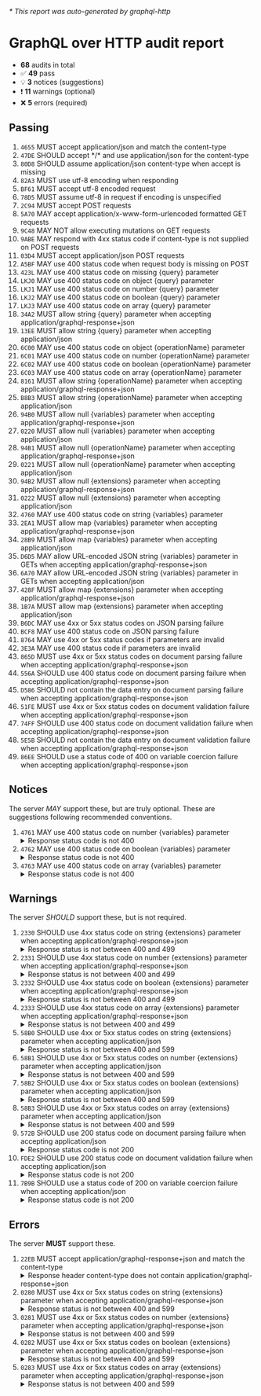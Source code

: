 <i>* This report was auto-generated by graphql-http</i>

<h1>GraphQL over HTTP audit report</h1>

<ul>
<li><b>68</b> audits in total</li>
<li><span style="font-family: monospace">✅</span> <b>49</b> pass</li>
<li><span style="font-family: monospace">💡</span> <b>3</b> notices (suggestions)</li>
<li><span style="font-family: monospace">❗️</span> <b>11</b> warnings (optional)</li>
<li><span style="font-family: monospace">❌</span> <b>5</b> errors (required)</li>
</ul>

<h2>Passing</h2>
<ol>
<li><code>4655</code> MUST accept application/json and match the content-type</li>
<li><code>47DE</code> SHOULD accept */* and use application/json for the content-type</li>
<li><code>80D8</code> SHOULD assume application/json content-type when accept is missing</li>
<li><code>82A3</code> MUST use utf-8 encoding when responding</li>
<li><code>BF61</code> MUST accept utf-8 encoded request</li>
<li><code>78D5</code> MUST assume utf-8 in request if encoding is unspecified</li>
<li><code>2C94</code> MUST accept POST requests</li>
<li><code>5A70</code> MAY accept application/x-www-form-urlencoded formatted GET requests</li>
<li><code>9C48</code> MAY NOT allow executing mutations on GET requests</li>
<li><code>9ABE</code> MAY respond with 4xx status code if content-type is not supplied on POST requests</li>
<li><code>03D4</code> MUST accept application/json POST requests</li>
<li><code>A5BF</code> MAY use 400 status code when request body is missing on POST</li>
<li><code>423L</code> MAY use 400 status code on missing {query} parameter</li>
<li><code>LKJ0</code> MAY use 400 status code on object {query} parameter</li>
<li><code>LKJ1</code> MAY use 400 status code on number {query} parameter</li>
<li><code>LKJ2</code> MAY use 400 status code on boolean {query} parameter</li>
<li><code>LKJ3</code> MAY use 400 status code on array {query} parameter</li>
<li><code>34A2</code> MUST allow string {query} parameter when accepting application/graphql-response+json</li>
<li><code>13EE</code> MUST allow string {query} parameter when accepting application/json</li>
<li><code>6C00</code> MAY use 400 status code on object {operationName} parameter</li>
<li><code>6C01</code> MAY use 400 status code on number {operationName} parameter</li>
<li><code>6C02</code> MAY use 400 status code on boolean {operationName} parameter</li>
<li><code>6C03</code> MAY use 400 status code on array {operationName} parameter</li>
<li><code>8161</code> MUST allow string {operationName} parameter when accepting application/graphql-response+json</li>
<li><code>B8B3</code> MUST allow string {operationName} parameter when accepting application/json</li>
<li><code>94B0</code> MUST allow null {variables} parameter when accepting application/graphql-response+json</li>
<li><code>0220</code> MUST allow null {variables} parameter when accepting application/json</li>
<li><code>94B1</code> MUST allow null {operationName} parameter when accepting application/graphql-response+json</li>
<li><code>0221</code> MUST allow null {operationName} parameter when accepting application/json</li>
<li><code>94B2</code> MUST allow null {extensions} parameter when accepting application/graphql-response+json</li>
<li><code>0222</code> MUST allow null {extensions} parameter when accepting application/json</li>
<li><code>4760</code> MAY use 400 status code on string {variables} parameter</li>
<li><code>2EA1</code> MUST allow map {variables} parameter when accepting application/graphql-response+json</li>
<li><code>28B9</code> MUST allow map {variables} parameter when accepting application/json</li>
<li><code>D6D5</code> MAY allow URL-encoded JSON string {variables} parameter in GETs when accepting application/graphql-response+json</li>
<li><code>6A70</code> MAY allow URL-encoded JSON string {variables} parameter in GETs when accepting application/json</li>
<li><code>428F</code> MUST allow map {extensions} parameter when accepting application/graphql-response+json</li>
<li><code>1B7A</code> MUST allow map {extensions} parameter when accepting application/json</li>
<li><code>B6DC</code> MAY use 4xx or 5xx status codes on JSON parsing failure</li>
<li><code>BCF8</code> MAY use 400 status code on JSON parsing failure</li>
<li><code>8764</code> MAY use 4xx or 5xx status codes if parameters are invalid</li>
<li><code>3E3A</code> MAY use 400 status code if parameters are invalid</li>
<li><code>865D</code> MUST use 4xx or 5xx status codes on document parsing failure when accepting application/graphql-response+json</li>
<li><code>556A</code> SHOULD use 400 status code on document parsing failure when accepting application/graphql-response+json</li>
<li><code>D586</code> SHOULD not contain the data entry on document parsing failure when accepting application/graphql-response+json</li>
<li><code>51FE</code> MUST use 4xx or 5xx status codes on document validation failure when accepting application/graphql-response+json</li>
<li><code>74FF</code> SHOULD use 400 status code on document validation failure when accepting application/graphql-response+json</li>
<li><code>5E5B</code> SHOULD not contain the data entry on document validation failure when accepting application/graphql-response+json</li>
<li><code>86EE</code> SHOULD use a status code of 400 on variable coercion failure when accepting application/graphql-response+json</li>
</ol>

<h2>Notices</h2>
The server <i>MAY</i> support these, but are truly optional. These are suggestions following recommended conventions.
<ol>
<li><code>4761</code> MAY use 400 status code on number {variables} parameter
<details>
<summary>Response status code is not 400</summary>
<pre><code class="lang-json">{
  "statusText": "OK",
  "status": 200,
  "headers": {
    "x-powered-by": "Express",
    "keep-alive": "timeout=5",
    "date": "<timestamp>",
    "content-type": "application/json",
    "content-length": "31",
    "connection": "keep-alive"
  },
  "body": {
    "data": {
      "__typename": "Query"
    }
  }
}
</code></pre>
</details>
</li>
<li><code>4762</code> MAY use 400 status code on boolean {variables} parameter
<details>
<summary>Response status code is not 400</summary>
<pre><code class="lang-json">{
  "statusText": "OK",
  "status": 200,
  "headers": {
    "x-powered-by": "Express",
    "keep-alive": "timeout=5",
    "date": "<timestamp>",
    "content-type": "application/json",
    "content-length": "31",
    "connection": "keep-alive"
  },
  "body": {
    "data": {
      "__typename": "Query"
    }
  }
}
</code></pre>
</details>
</li>
<li><code>4763</code> MAY use 400 status code on array {variables} parameter
<details>
<summary>Response status code is not 400</summary>
<pre><code class="lang-json">{
  "statusText": "OK",
  "status": 200,
  "headers": {
    "x-powered-by": "Express",
    "keep-alive": "timeout=5",
    "date": "<timestamp>",
    "content-type": "application/json",
    "content-length": "31",
    "connection": "keep-alive"
  },
  "body": {
    "data": {
      "__typename": "Query"
    }
  }
}
</code></pre>
</details>
</li>
</ol>

<h2>Warnings</h2>
The server <i>SHOULD</i> support these, but is not required.
<ol>
<li><code>2330</code> SHOULD use 4xx status code on string {extensions} parameter when accepting application/graphql-response+json
<details>
<summary>Response status is not between 400 and 499</summary>
<pre><code class="lang-json">{
  "statusText": "OK",
  "status": 200,
  "headers": {
    "x-powered-by": "Express",
    "keep-alive": "timeout=5",
    "date": "<timestamp>",
    "content-type": "application/json",
    "content-length": "31",
    "connection": "keep-alive"
  },
  "body": {
    "data": {
      "__typename": "Query"
    }
  }
}
</code></pre>
</details>
</li>
<li><code>2331</code> SHOULD use 4xx status code on number {extensions} parameter when accepting application/graphql-response+json
<details>
<summary>Response status is not between 400 and 499</summary>
<pre><code class="lang-json">{
  "statusText": "OK",
  "status": 200,
  "headers": {
    "x-powered-by": "Express",
    "keep-alive": "timeout=5",
    "date": "<timestamp>",
    "content-type": "application/json",
    "content-length": "31",
    "connection": "keep-alive"
  },
  "body": {
    "data": {
      "__typename": "Query"
    }
  }
}
</code></pre>
</details>
</li>
<li><code>2332</code> SHOULD use 4xx status code on boolean {extensions} parameter when accepting application/graphql-response+json
<details>
<summary>Response status is not between 400 and 499</summary>
<pre><code class="lang-json">{
  "statusText": "OK",
  "status": 200,
  "headers": {
    "x-powered-by": "Express",
    "keep-alive": "timeout=5",
    "date": "<timestamp>",
    "content-type": "application/json",
    "content-length": "31",
    "connection": "keep-alive"
  },
  "body": {
    "data": {
      "__typename": "Query"
    }
  }
}
</code></pre>
</details>
</li>
<li><code>2333</code> SHOULD use 4xx status code on array {extensions} parameter when accepting application/graphql-response+json
<details>
<summary>Response status is not between 400 and 499</summary>
<pre><code class="lang-json">{
  "statusText": "OK",
  "status": 200,
  "headers": {
    "x-powered-by": "Express",
    "keep-alive": "timeout=5",
    "date": "<timestamp>",
    "content-type": "application/json",
    "content-length": "31",
    "connection": "keep-alive"
  },
  "body": {
    "data": {
      "__typename": "Query"
    }
  }
}
</code></pre>
</details>
</li>
<li><code>58B0</code> SHOULD use 4xx or 5xx status codes on string {extensions} parameter when accepting application/json
<details>
<summary>Response status is not between 400 and 599</summary>
<pre><code class="lang-json">{
  "statusText": "OK",
  "status": 200,
  "headers": {
    "x-powered-by": "Express",
    "keep-alive": "timeout=5",
    "date": "<timestamp>",
    "content-type": "application/json",
    "content-length": "31",
    "connection": "keep-alive"
  },
  "body": {
    "data": {
      "__typename": "Query"
    }
  }
}
</code></pre>
</details>
</li>
<li><code>58B1</code> SHOULD use 4xx or 5xx status codes on number {extensions} parameter when accepting application/json
<details>
<summary>Response status is not between 400 and 599</summary>
<pre><code class="lang-json">{
  "statusText": "OK",
  "status": 200,
  "headers": {
    "x-powered-by": "Express",
    "keep-alive": "timeout=5",
    "date": "<timestamp>",
    "content-type": "application/json",
    "content-length": "31",
    "connection": "keep-alive"
  },
  "body": {
    "data": {
      "__typename": "Query"
    }
  }
}
</code></pre>
</details>
</li>
<li><code>58B2</code> SHOULD use 4xx or 5xx status codes on boolean {extensions} parameter when accepting application/json
<details>
<summary>Response status is not between 400 and 599</summary>
<pre><code class="lang-json">{
  "statusText": "OK",
  "status": 200,
  "headers": {
    "x-powered-by": "Express",
    "keep-alive": "timeout=5",
    "date": "<timestamp>",
    "content-type": "application/json",
    "content-length": "31",
    "connection": "keep-alive"
  },
  "body": {
    "data": {
      "__typename": "Query"
    }
  }
}
</code></pre>
</details>
</li>
<li><code>58B3</code> SHOULD use 4xx or 5xx status codes on array {extensions} parameter when accepting application/json
<details>
<summary>Response status is not between 400 and 599</summary>
<pre><code class="lang-json">{
  "statusText": "OK",
  "status": 200,
  "headers": {
    "x-powered-by": "Express",
    "keep-alive": "timeout=5",
    "date": "<timestamp>",
    "content-type": "application/json",
    "content-length": "31",
    "connection": "keep-alive"
  },
  "body": {
    "data": {
      "__typename": "Query"
    }
  }
}
</code></pre>
</details>
</li>
<li><code>572B</code> SHOULD use 200 status code on document parsing failure when accepting application/json
<details>
<summary>Response status code is not 200</summary>
<pre><code class="lang-json">{
  "statusText": "Bad Request",
  "status": 400,
  "headers": {
    "x-powered-by": "Express",
    "keep-alive": "timeout=5",
    "date": "<timestamp>",
    "content-type": "application/json",
    "content-length": "104",
    "connection": "keep-alive"
  },
  "body": {
    "errors": [
      {
        "message": "Syntax Error: Expected Name, found <EOF>.",
        "locations": [
          {
            "line": 1,
            "column": 2
          }
        ]
      }
    ]
  }
}
</code></pre>
</details>
</li>
<li><code>FDE2</code> SHOULD use 200 status code on document validation failure when accepting application/json
<details>
<summary>Response status code is not 200</summary>
<pre><code class="lang-json">{
  "statusText": "Bad Request",
  "status": 400,
  "headers": {
    "x-powered-by": "Express",
    "keep-alive": "timeout=5",
    "date": "<timestamp>",
    "content-type": "application/json",
    "content-length": "123",
    "connection": "keep-alive"
  },
  "body": {
    "errors": [
      {
        "message": "Syntax Error: Invalid number, expected digit but got: \"f\".",
        "locations": [
          {
            "line": 1,
            "column": 4
          }
        ]
      }
    ]
  }
}
</code></pre>
</details>
</li>
<li><code>7B9B</code> SHOULD use a status code of 200 on variable coercion failure when accepting application/json
<details>
<summary>Response status code is not 200</summary>
<pre><code class="lang-json">{
  "statusText": "Bad Request",
  "status": 400,
  "headers": {
    "x-powered-by": "Express",
    "keep-alive": "timeout=5",
    "date": "<timestamp>",
    "content-type": "application/json",
    "content-length": "198",
    "connection": "keep-alive"
  },
  "body": {
    "errors": [
      {
        "message": "Unknown type \"ID\".",
        "locations": [
          {
            "line": 1,
            "column": 26
          }
        ]
      },
      {
        "message": "Variable \"$id\" is never used in operation \"CoerceFailure\".",
        "locations": [
          {
            "line": 1,
            "column": 21
          }
        ]
      }
    ]
  }
}
</code></pre>
</details>
</li>
</ol>

<h2>Errors</h2>
The server <b>MUST</b> support these.
<ol>
<li><code>22EB</code> MUST accept application/graphql-response+json and match the content-type
<details>
<summary>Response header content-type does not contain application/graphql-response+json</summary>
<pre><code class="lang-json">{
  "statusText": "OK",
  "status": 200,
  "headers": {
    "x-powered-by": "Express",
    "keep-alive": "timeout=5",
    "date": "<timestamp>",
    "content-type": "application/json",
    "content-length": "31",
    "connection": "keep-alive"
  },
  "body": {
    "data": {
      "__typename": "Query"
    }
  }
}
</code></pre>
</details>
</li>
<li><code>0280</code> MUST use 4xx or 5xx status codes on string {extensions} parameter when accepting application/graphql-response+json
<details>
<summary>Response status is not between 400 and 599</summary>
<pre><code class="lang-json">{
  "statusText": "OK",
  "status": 200,
  "headers": {
    "x-powered-by": "Express",
    "keep-alive": "timeout=5",
    "date": "<timestamp>",
    "content-type": "application/json",
    "content-length": "31",
    "connection": "keep-alive"
  },
  "body": {
    "data": {
      "__typename": "Query"
    }
  }
}
</code></pre>
</details>
</li>
<li><code>0281</code> MUST use 4xx or 5xx status codes on number {extensions} parameter when accepting application/graphql-response+json
<details>
<summary>Response status is not between 400 and 599</summary>
<pre><code class="lang-json">{
  "statusText": "OK",
  "status": 200,
  "headers": {
    "x-powered-by": "Express",
    "keep-alive": "timeout=5",
    "date": "<timestamp>",
    "content-type": "application/json",
    "content-length": "31",
    "connection": "keep-alive"
  },
  "body": {
    "data": {
      "__typename": "Query"
    }
  }
}
</code></pre>
</details>
</li>
<li><code>0282</code> MUST use 4xx or 5xx status codes on boolean {extensions} parameter when accepting application/graphql-response+json
<details>
<summary>Response status is not between 400 and 599</summary>
<pre><code class="lang-json">{
  "statusText": "OK",
  "status": 200,
  "headers": {
    "x-powered-by": "Express",
    "keep-alive": "timeout=5",
    "date": "<timestamp>",
    "content-type": "application/json",
    "content-length": "31",
    "connection": "keep-alive"
  },
  "body": {
    "data": {
      "__typename": "Query"
    }
  }
}
</code></pre>
</details>
</li>
<li><code>0283</code> MUST use 4xx or 5xx status codes on array {extensions} parameter when accepting application/graphql-response+json
<details>
<summary>Response status is not between 400 and 599</summary>
<pre><code class="lang-json">{
  "statusText": "OK",
  "status": 200,
  "headers": {
    "x-powered-by": "Express",
    "keep-alive": "timeout=5",
    "date": "<timestamp>",
    "content-type": "application/json",
    "content-length": "31",
    "connection": "keep-alive"
  },
  "body": {
    "data": {
      "__typename": "Query"
    }
  }
}
</code></pre>
</details>
</li>
</ol>
